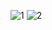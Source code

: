 
![1](https://user-images.githubusercontent.com/35347949/164982386-6861f1f4-2d24-4f43-bb19-b1c9abe3ac94.jpg)
![2](https://user-images.githubusercontent.com/35347949/164982389-ed02a2ae-d03e-4046-ae31-f975e2650294.jpg)

